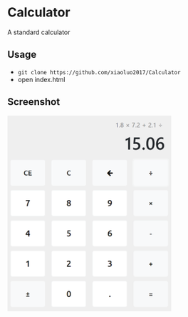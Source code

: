 # Calculator
A standard calculator

## Usage
* ```git clone https://github.com/xiaoluo2017/Calculator```
* open index.html

## Screenshot
<img height="440" img src="https://github.com/xiaoluo2017/Calculator/blob/master/images/index.PNG">
